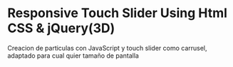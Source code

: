 # Responsive Touch Slider Using Html CSS & jQuery(3D)
Creacion de particulas con JavaScript y touch slider como carrusel, adaptado para cual quier tamaño de pantalla
